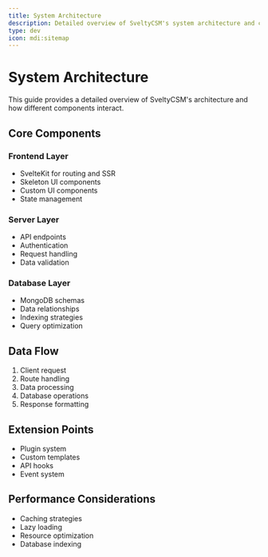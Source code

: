 ```yaml
---
title: System Architecture
description: Detailed overview of SveltyCSM's system architecture and components
type: dev
icon: mdi:sitemap
---
```


# System Architecture

This guide provides a detailed overview of SveltyCSM's architecture and how different components interact.

## Core Components

### Frontend Layer
- SvelteKit for routing and SSR
- Skeleton UI components
- Custom UI components
- State management

### Server Layer
- API endpoints
- Authentication
- Request handling
- Data validation

### Database Layer
- MongoDB schemas
- Data relationships
- Indexing strategies
- Query optimization

## Data Flow

1. Client request
2. Route handling
3. Data processing
4. Database operations
5. Response formatting

## Extension Points

- Plugin system
- Custom templates
- API hooks
- Event system

## Performance Considerations

- Caching strategies
- Lazy loading
- Resource optimization
- Database indexing
